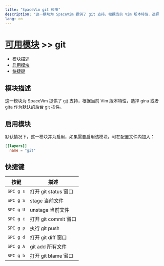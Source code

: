 ```yaml
---
title: "SpaceVim git 模块"
description: "这一模块为 SpaceVim 提供了 git 支持，根据当前 Vim 版本特性，选择 gina 或者 gita 作为默认的后台 git 插件。"
lang: cn
---
```


# [可用模块](../) >> git

<!-- vim-markdown-toc GFM -->

- [模块描述](#模块描述)
- [启用模块](#启用模块)
- [快捷键](#快捷键)

<!-- vim-markdown-toc -->

## 模块描述

这一模块为 SpaceVim 提供了 [git](http://git-scm.com/) 支持，根据当前 Vim 版本特性，选择 gina 或者 gita 作为默认的后台 git 插件。

## 启用模块

默认情况下，这一模块并为启用，如果需要启用该模块，可在配置文件内加入：

```toml
[[layers]]
  name = "git"
```

## 快捷键

| 按键      | 描述                 |
| --------- | -------------------- |
| `SPC g s` | 打开 git status 窗口 |
| `SPC g S` | stage 当前文件       |
| `SPC g U` | unstage 当前文件     |
| `SPC g c` | 打开 git commit 窗口 |
| `SPC g p` | 执行 git push        |
| `SPC g d` | 打开 git diff 窗口   |
| `SPC g A` | git add 所有文件     |
| `SPC g b` | 打开 git blame 窗口  |
